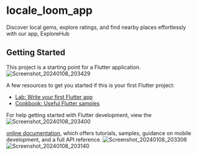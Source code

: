 # locale_loom_app

Discover local gems, explore ratings, and find nearby places effortlessly with our app, ExploreHub

## Getting Started

This project is a starting point for a Flutter application.![Screenshot_20240108_203429](https://github.com/maheshwarang001/Local_Loom/assets/76471375/8cc75776-7213-4220-b379-6fdc377f6d00)


A few resources to get you started if this is your first Flutter project:

- [Lab: Write your first Flutter app](https://docs.flutter.dev/get-started/codelab)
- [Cookbook: Useful Flutter samples](https://docs.flutter.dev/cookbook)

For help getting started with Flutter development, view the![Screenshot_20240108_203400](https://github.com/maheshwarang001/Local_Loom/assets/76471375/5ba37e7a-7ed0-4d67-84e1-4fc2d9bd1281)

[online documentation](https://docs.flutter.dev/), which offers tutorials,
samples, guidance on mobile development, and a full API reference.
![Screenshot_20240108_203306](https://github.com/maheshwarang001/Local_Loom/assets/76471375/1529376a-b597-4afe-8792-1260dc2d94b7)
![Screenshot_20240108_203140](https://github.com/maheshwarang001/Local_Loom/assets/76471375/447c0d28-9abb-49e8-8e0d-215209540b0f)
